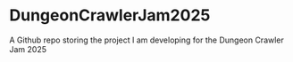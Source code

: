 # DungeonCrawlerJam2025
A Github repo storing the project I am developing for the Dungeon Crawler Jam 2025
